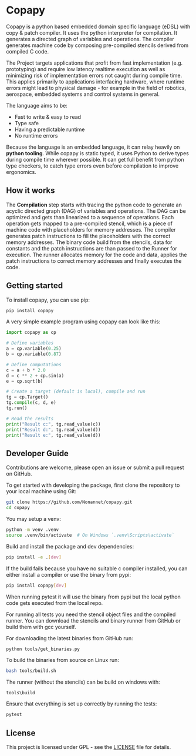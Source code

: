 # Copapy

Copapy is a python based embedded domain specific language (eDSL) with copy & patch compiler. It uses the python interpreter for compilation. It generates a directed graph of variables and operations. The compiler generates machine code by composing pre-compiled stencils derived from compiled C code.

The Project targets applications that profit from fast implementation (e.g. prototyping) and require low latency realtime execution as well as minimizing risk of implementation errors not caught during compile time. This applies primarily to applications interfacing hardware, where runtime errors might lead to physical damage - for example in the field of robotics, aerospace, embedded systems and control systems in general.

The language aims to be:
- Fast to write & easy to read
- Type safe
- Having a predictable runtime
- No runtime errors

Because the language is an embedded language, it can relay heavily on **python tooling**. While copapy is static typed, it uses Python to derive types during compile time wherever possible. It can get full benefit from python type checkers, to catch type errors even before compilation to improve ergonomics.

## How it works
The **Compilation** step starts with tracing the python code to generate an acyclic directed graph (DAG) of variables and operations. The DAG can be optimized and gets than linearized to a sequence of operations. Each operation gets mapped to a pre-compiled stencil, which is a piece of machine code with placeholders for memory addresses. The compiler generates patch instructions to fill the placeholders with the correct memory addresses. The binary code build from the stencils, data for constants and the patch instructions are than passed to the Runner for execution. The runner allocates memory for the code and data, applies the patch instructions to correct memory addresses and finally executes the code.

## Getting started
To install copapy, you can use pip:

```bash
pip install copapy
```

A very simple example program using copapy can look like this:

```python
import copapy as cp

# Define variables
a = cp.variable(0.25)
b = cp.variable(0.87)

# Define computations
c = a + b * 2.0
d = c ** 2 + cp.sin(a)
e = cp.sqrt(b)

# Create a target (default is local), compile and run
tg = cp.Target()
tg.compile(c, d, e)
tg.run()

# Read the results
print("Result c:", tg.read_value(c))
print("Result d:", tg.read_value(d))
print("Result e:", tg.read_value(d))
```

## Developer Guide
Contributions are welcome, please open an issue or submit a pull request on GitHub.

To get started with developing the package, first clone the repository to your local machine using Git:

```bash
git clone https://github.com/Nonannet/copapy.git
cd copapy
```

You may setup a venv:

```bash
python -m venv .venv
source .venv/bin/activate  # On Windows `.venv\Scripts\activate`
```

Build and install the package and dev dependencies:

```bash
pip install -e .[dev]
```

If the build fails because you have no suitable c compiler installed, you can either install a compiler or use the binary from pypi:

```bash
pip install copapy[dev]
```

When running pytest it will use the binary from pypi but the local python code gets executed from the local repo.

For running all tests you need the stencil object files and the compiled runner. You can download the stencils and binary runner from GitHub or build them with gcc yourself.

For downloading the latest binaries from GitHub run:

```bash
python tools/get_binaries.py
```

To build the binaries from source on Linux run:

```bash
bash tools/build.sh
```

The runner (without the stencils) can be build on windows with:

```
tools\build
```

Ensure that everything is set up correctly by running the tests:

```bash
pytest
```

## License
This project is licensed under GPL - see the [LICENSE](LICENSE) file for details.
